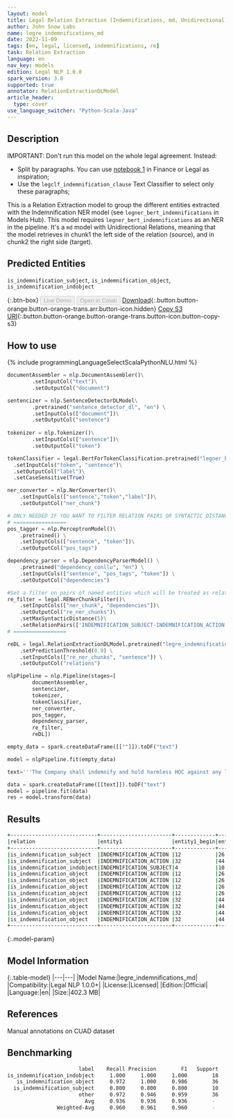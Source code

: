 ```yaml
---
layout: model
title: Legal Relation Extraction (Indemnifications, md, Unidirectional)
author: John Snow Labs
name: legre_indemnifications_md
date: 2022-11-09
tags: [en, legal, licensed, indemnifications, re]
task: Relation Extraction
language: en
nav_key: models
edition: Legal NLP 1.0.0
spark_version: 3.0
supported: true
annotator: RelationExtractionDLModel
article_header:
  type: cover
use_language_switcher: "Python-Scala-Java"
---
```


## Description
IMPORTANT: Don't run this model on the whole legal agreement. Instead:
- Split by paragraphs. You can use [notebook 1](https://github.com/JohnSnowLabs/spark-nlp-workshop/tree/master/tutorials/Certification_Trainings) in Finance or Legal as inspiration;
- Use the `legclf_indemnification_clause` Text Classifier to select only these paragraphs; 

This is a Relation Extraction model to group the different entities extracted with the Indemnification NER model (see `legner_bert_indemnifications` in Models Hub). This model requires `legner_bert_indemnifications` as an NER in the pipeline. It's a `md` model with Unidirectional Relations, meaning that the model retrieves in chunk1 the left side of the relation (source), and in chunk2 the right side (target).

## Predicted Entities

`is_indemnification_subject`, `is_indemnification_object`, `is_indemnification_indobject`

{:.btn-box}
<button class="button button-orange" disabled>Live Demo</button>
<button class="button button-orange" disabled>Open in Colab</button>
[Download](https://s3.amazonaws.com/auxdata.johnsnowlabs.com/legal/models/legre_indemnifications_md_en_1.0.0_3.0_1668012403648.zip){:.button.button-orange.button-orange-trans.arr.button-icon.hidden}
[Copy S3 URI](s3://auxdata.johnsnowlabs.com/legal/models/legre_indemnifications_md_en_1.0.0_3.0_1668012403648.zip){:.button.button-orange.button-orange-trans.button-icon.button-copy-s3}

## How to use



<div class="tabs-box" markdown="1">
{% include programmingLanguageSelectScalaPythonNLU.html %}

```python
documentAssembler = nlp.DocumentAssembler()\
        .setInputCol("text")\
        .setOutputCol("document")

sentencizer = nlp.SentenceDetectorDLModel\
        .pretrained("sentence_detector_dl", "en") \
        .setInputCols(["document"])\
        .setOutputCol("sentence")
                      
tokenizer = nlp.Tokenizer()\
        .setInputCols(["sentence"])\
        .setOutputCol("token")

tokenClassifier = legal.BertForTokenClassification.pretrained("legner_bert_indemnifications", "en", "legal/models")\
  .setInputCols("token", "sentence")\
  .setOutputCol("label")\
  .setCaseSensitive(True)

ner_converter = nlp.NerConverter()\
    .setInputCols(["sentence","token","label"])\
    .setOutputCol("ner_chunk")

# ONLY NEEDED IF YOU WANT TO FILTER RELATION PAIRS OR SYNTACTIC DISTANCE
# =================
pos_tagger = nlp.PerceptronModel()\
    .pretrained() \
    .setInputCols(["sentence", "token"])\
    .setOutputCol("pos_tags")

dependency_parser = nlp.DependencyParserModel() \
    .pretrained("dependency_conllu", "en") \
    .setInputCols(["sentence", "pos_tags", "token"]) \
    .setOutputCol("dependencies")

#Set a filter on pairs of named entities which will be treated as relation candidates
re_filter = legal.RENerChunksFilter()\
    .setInputCols(["ner_chunk", "dependencies"])\
    .setOutputCol("re_ner_chunks")\
    .setMaxSyntacticDistance(5)\
    .setRelationPairs(['INDEMNIFICATION_SUBJECT-INDEMNIFICATION_ACTION', 'INDEMNIFICATION_SUBJECT-INDEMNIFICATION_INDIRECT_OBJECT', 'INDEMNIFICATION_ACTION-INDEMNIFICATION'])
# =================

reDL = legal.RelationExtractionDLModel.pretrained("legre_indemnifications_md", "en", "legal/models") \
    .setPredictionThreshold(0.9) \
    .setInputCols(["re_ner_chunks", "sentence"]) \
    .setOutputCol("relations")

nlpPipeline = nlp.Pipeline(stages=[
        documentAssembler,
        sentencizer,
        tokenizer,
        tokenClassifier,
        ner_converter,
        pos_tagger,
        dependency_parser,
        re_filter,
        reDL])

empty_data = spark.createDataFrame([[""]]).toDF("text")

model = nlpPipeline.fit(empty_data)

text='''The Company shall indemnify and hold harmless HOC against any losses, claims, damages or liabilities to which it may become subject under the 1933 Act or otherwise, insofar as such losses, claims, damages or liabilities (or actions in respect thereof) arise out of or are based upon '''

data = spark.createDataFrame([[text]]).toDF("text")
model = pipeline.fit(data)
res = model.transform(data)
```

</div>

## Results

```bash
+----------------------------+-----------------------+-------------+-----------+---------------+-------------------------------+-------------+-----------+-----------+----------+
|relation                    |entity1                |entity1_begin|entity1_end|chunk1         |entity2                        |entity2_begin|entity2_end|chunk2     |confidence|
+----------------------------+-----------------------+-------------+-----------+---------------+-------------------------------+-------------+-----------+-----------+----------+
|is_indemnification_subject  |INDEMNIFICATION_ACTION |12           |26         |shall indemnify|INDEMNIFICATION_SUBJECT        |4            |10         |Company    |0.9905861 |
|is_indemnification_subject  |INDEMNIFICATION_ACTION |32           |44         |hold harmless  |INDEMNIFICATION_SUBJECT        |4            |10         |Company    |0.9996145 |
|is_indemnification_indobject|INDEMNIFICATION_SUBJECT|4            |10         |Company        |INDEMNIFICATION_INDIRECT_OBJECT|46           |48         |HOC        |0.9948344 |
|is_indemnification_object   |INDEMNIFICATION_ACTION |12           |26         |shall indemnify|INDEMNIFICATION                |58           |67         |any losses |0.9983841 |
|is_indemnification_object   |INDEMNIFICATION_ACTION |12           |26         |shall indemnify|INDEMNIFICATION                |70           |75         |claims     |0.9972869 |
|is_indemnification_object   |INDEMNIFICATION_ACTION |12           |26         |shall indemnify|INDEMNIFICATION                |78           |84         |damages    |0.99586076|
|is_indemnification_object   |INDEMNIFICATION_ACTION |12           |26         |shall indemnify|INDEMNIFICATION                |89           |99         |liabilities|0.9969894 |
|is_indemnification_object   |INDEMNIFICATION_ACTION |32           |44         |hold harmless  |INDEMNIFICATION                |58           |67         |any losses |0.9989536 |
|is_indemnification_object   |INDEMNIFICATION_ACTION |32           |44         |hold harmless  |INDEMNIFICATION                |70           |75         |claims     |0.99755704|
|is_indemnification_object   |INDEMNIFICATION_ACTION |32           |44         |hold harmless  |INDEMNIFICATION                |78           |84         |damages    |0.99725854|
|is_indemnification_object   |INDEMNIFICATION_ACTION |32           |44         |hold harmless  |INDEMNIFICATION                |89           |99         |liabilities|0.997675  |
+----------------------------+-----------------------+-------------+-----------+---------------+-------------------------------+-------------+-----------+-----------+----------+

```

{:.model-param}
## Model Information

{:.table-model}
|---|---|
|Model Name:|legre_indemnifications_md|
|Compatibility:|Legal NLP 1.0.0+|
|License:|Licensed|
|Edition:|Official|
|Language:|en|
|Size:|402.3 MB|

## References

Manual annotations on CUAD dataset

## Benchmarking

```bash
                       label    Recall Precision        F1   Support
is_indemnification_indobject     1.000     1.000     1.000        18
   is_indemnification_object     0.972     1.000     0.986        36
  is_indemnification_subject     0.800     0.800     0.800        10
                       other     0.972     0.946     0.959        36
                         Avg     0.936     0.936     0.936        -
                Weighted-Avg     0.960     0.961     0.960        -
```

